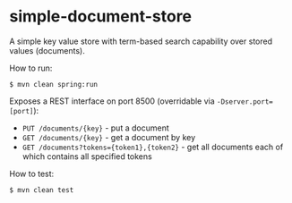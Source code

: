 # simple-document-store

A simple key value store with term-based search capability over stored values (documents).  

How to run:
```
$ mvn clean spring:run
```
Exposes a REST interface on port 8500 (overridable via `-Dserver.port=[port]`):
- `PUT /documents/{key}` - put a document
- `GET /documents/{key}` - get a document by key
- `GET /documents?tokens={token1},{token2}` - get all documents each of which contains all specified tokens

How to test:
```
$ mvn clean test
```
